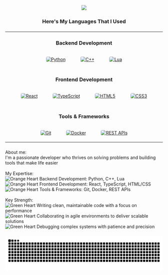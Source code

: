 <div align="center">
  <img src="https://visitor-badge.laobi.icu/badge?page_id=ItzBob15.ItzBob15&"  />
</div>

###

<h3 align="center">Here's My Languages That I Used</h3>

###

<div align="center" style="overflow-x: auto;">
  <table align="center" style="margin: 0 auto;">
    <tr>
      <td align="center" width="33%">
        <h3>Backend Development</h3>
        <div style="display: flex; gap: 12px; justify-content: center; flex-wrap: wrap;">  
          <a href="https://www.python.org/" target="_blank">
            <img style="margin: 10px; padding: 8px; background: #ffffff10; border-radius: 12px; transition: all 0.3s ease;" 
                 src="https://profilinator.rishav.dev/skills-assets/python-original.svg" 
                 alt="Python" height="60" 
                 onmouseover="this.style.transform='scale(1.1)'" 
                 onmouseout="this.style.transform='scale(1)'" />
          </a>  
          <a href="https://www.cplusplus.com/" target="_blank">
            <img style="margin: 10px; padding: 8px; background: #ffffff10; border-radius: 12px; transition: all 0.3s ease;" 
                 src="https://profilinator.rishav.dev/skills-assets/cplusplus-original.svg" 
                 alt="C++" height="60" />
          </a>  
          <a href="https://www.lua.org/" target="_blank">
            <img style="margin: 10px; padding: 8px; background: #ffffff10; border-radius: 12px; transition: all 0.3s ease;" 
                 src="https://upload.wikimedia.org/wikipedia/commons/c/cf/Lua-Logo.svg" 
                 alt="Lua" height="60" />
          </a>  
        </div>
      </td>
    </tr>
    <tr>
      <td align="center" width="33%">
        <h3>Frontend Development</h3>
        <div style="display: flex; gap: 12px; justify-content: center; flex-wrap: wrap;">  
          <a href="https://reactjs.org/" target="_blank">
            <img style="margin: 10px; padding: 8px; background: #ffffff10; border-radius: 12px; transition: all 0.3s ease;" 
                 src="https://profilinator.rishav.dev/skills-assets/react-original-wordmark.svg" 
                 alt="React" height="60" />
          </a>  
          <a href="https://www.typescriptlang.org/" target="_blank">
            <img style="margin: 10px; padding: 8px; background: #ffffff10; border-radius: 12px; transition: all 0.3s ease;" 
                 src="https://profilinator.rishav.dev/skills-assets/typescript-original.svg" 
                 alt="TypeScript" height="60" />
          </a>  
          <a href="https://en.wikipedia.org/wiki/HTML5" target="_blank">
            <img style="margin: 10px; padding: 8px; background: #ffffff10; border-radius: 12px; transition: all 0.3s ease;" 
                 src="https://profilinator.rishav.dev/skills-assets/html5-original-wordmark.svg" 
                 alt="HTML5" height="60" />
          </a>  
          <a href="https://www.w3schools.com/css/" target="_blank">
            <img style="margin: 10px; padding: 8px; background: #ffffff10; border-radius: 12px; transition: all 0.3s ease;" 
                 src="https://profilinator.rishav.dev/skills-assets/css3-original-wordmark.svg" 
                 alt="CSS3" height="60" />
          </a>  
        </div>
      </td>
    </tr>
    <tr>
      <td align="center" width="33%">
        <h3>Tools & Frameworks</h3>
        <div style="display: flex; gap: 12px; justify-content: center; flex-wrap: wrap;">  
          <a href="https://git-scm.com/" target="_blank">
            <img style="margin: 10px; padding: 8px; background: #ffffff10; border-radius: 12px; transition: all 0.3s ease;" 
                 src="https://profilinator.rishav.dev/skills-assets/git-scm-icon.svg" 
                 alt="Git" height="60" />
          </a>  
          <a href="https://www.docker.com/" target="_blank">
            <img style="margin: 10px; padding: 8px; background: #ffffff10; border-radius: 12px; transition: all 0.3s ease;" 
                 src="https://profilinator.rishav.dev/skills-assets/docker-original-wordmark.svg" 
                 alt="Docker" height="60" />
          </a>  
          <a href="https://restfulapi.net/" target="_blank">
            <img style="margin: 10px; padding: 8px; background: #ffffff10; border-radius: 12px; transition: all 0.3s ease;" 
                 src="https://profilinator.rishav.dev/skills-assets/nodejs-original-wordmark.svg" 
                 alt="REST APIs" height="60" />
          </a>  
        </div>
      </td>
    </tr>
  </table>
</div>

###

<p align="left"> About me: 
  <br>I'm a passionate developer who thrives on solving problems and building tools that make life easier</br>
  <br>My Expertise:<br><img src="https://raw.githubusercontent.com/Tarikul-Islam-Anik/Animated-Fluent-Emojis/master/Emojis/Smilies/Orange%20Heart.png" alt="Orange Heart" width="25" height="25" /> Backend Development: Python, C++, Lua<br><img src="https://raw.githubusercontent.com/Tarikul-Islam-Anik/Animated-Fluent-Emojis/master/Emojis/Smilies/Orange%20Heart.png" alt="Orange Heart" width="25" height="25" /> Frontend Development: React, TypeScript, HTML/CSS<br><img src="https://raw.githubusercontent.com/Tarikul-Islam-Anik/Animated-Fluent-Emojis/master/Emojis/Smilies/Orange%20Heart.png" alt="Orange Heart" width="25" height="25" /> Tools & Frameworks: Git, Docker, REST APIs<br>
  <br>Key Strength:<br><img src="https://raw.githubusercontent.com/Tarikul-Islam-Anik/Animated-Fluent-Emojis/master/Emojis/Smilies/Green%20Heart.png" alt="Green Heart" width="25" height="25" /> Writing clean, maintainable code with a focus on performance<br><img src="https://raw.githubusercontent.com/Tarikul-Islam-Anik/Animated-Fluent-Emojis/master/Emojis/Smilies/Green%20Heart.png" alt="Green Heart" width="25" height="25" /> Collaborating in agile environments to deliver scalable solutions<br><img src="https://raw.githubusercontent.com/Tarikul-Islam-Anik/Animated-Fluent-Emojis/master/Emojis/Smilies/Green%20Heart.png" alt="Green Heart" width="25" height="25" /> Debugging complex systems with patience and precision</p>

###

<img src="https://raw.githubusercontent.com/ItzBob15/ItzBob15/output/snake.svg" alt="Snake animation" />

###


